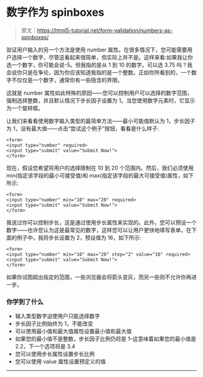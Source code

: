 # 数字作为 spinboxes

> 原文：<https://html5-tutorial.net/form-validation/numbers-as-spinboxes/>

验证用户输入的另一个方法是使用 number 属性。在很多情况下，您可能需要用户选择一个数字，尽管这看起来很简单，但实际上并不是。这样来看:如果我让你选一个数字，你可能会说-5。但我指的是从 1 到 10 的数字。可以选 3.75 吗？我会说你只是在争论，因为你应该知道我指的是一个整数。正如你所看到的，一个数字不仅仅是一个数字，通常你有一些隐含的界限。

这就是 number 属性如此特殊的原因——您可以控制用户可以选择的数字范围，强制选择整数，并且默认情况下步长因子设置为 1。当您使用数字元素时，它显示为一个旋转框。

让我们来看看使用数字输入类型的最简单方法——最小可能值默认为 1，步长因子为 1，没有最大值——点击“尝试这个例子”按钮，看看是什么样子:

```
<form>
<input type="number" required>
<input type="submit" value="Submit Now!">
</form>
```

现在，假设您希望将用户的选择限制在 10 到 20 个范围内。然后，我们必须使用 min(指定该字段的最小可接受值)和 max(指定该字段的最大可接受值)属性，如下所示:

```
<form>
<input type="number" min="10" max="20" required>
<input type="submit" value="Submit Now!">
</form>
```

<input type="hidden" name="IL_IN_ARTICLE">

我说过你可以控制步长，这是通过使用步长属性来实现的。此外，您可以预设一个数字——也许您认为这是最常见的数字，这样您可以让用户更快地填写表单。在下面的例子中，我将步长设置为 2，预设值为 16，如下所示:

```
<form>
<input type="number" min="10" max="20" step="2" value="16" required>
<input type="submit" value="Submit Now!">
</form>
```

如果你试图超出指定的范围，一些浏览器会将箭头变灰，而另一些则不允许你再进一步。

### 你学到了什么

*   输入类型数字迫使用户只能选择数字
*   步长因子比例始终为 1，不能改变
*   可以使用最小值和最大值属性设置最小值和最大值
*   如果您的最小值不是整数，步长因子比例仍将是 1–这意味着如果您的最小值是 2.2，下一个选项将是 3.4
*   您可以使用步长属性设置步长比例
*   您可以使用 value 属性设置预定义的值

* * *
